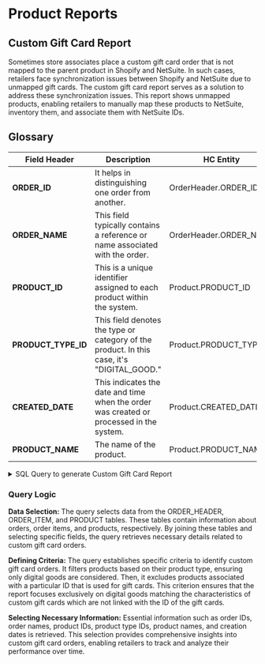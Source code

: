 # Product Reports

## Custom Gift Card Report

Sometimes store associates place a custom gift card order that is not mapped to the parent product in Shopify and NetSuite. In such cases, retailers face synchronization issues between Shopify and NetSuite due to unmapped gift cards. The custom gift card report serves as a solution to address these synchronization issues. This report shows unmapped products, enabling retailers to manually map these products to NetSuite, inventory them, and associate them with NetSuite IDs.

## Glossary

| Field Header  | Description                                                                 | HC Entity                |
|---------------|-----------------------------------------------------------------------------|--------------------------|
| **ORDER_ID**  | It helps in distinguishing one order from another.                          | OrderHeader.ORDER_ID     |
| **ORDER_NAME**| This field typically contains a reference or name associated with the order.| OrderHeader.ORDER_NAME   |
| **PRODUCT_ID**| This is a unique identifier assigned to each product within the system.     | Product.PRODUCT_ID       |
| **PRODUCT_TYPE_ID** | This field denotes the type or category of the product. In this case, it's "DIGITAL_GOOD." | Product.PRODUCT_TYPE_ID |
| **CREATED_DATE** | This indicates the date and time when the order was created or processed in the system. | Product.CREATED_DATE |
| **PRODUCT_NAME** | The name of the product. | Product.PRODUCT_NAME |

<details>
  
  <summary>SQL Query to generate Custom Gift Card Report</summary>

```sql
SELECT `ORDER_ID` AS `ORDER_ID`,
       `ORDER_NAME` AS `ORDER_NAME`,
       `PRODUCT_ID` AS `PRODUCT_ID`,
       `PRODUCT_TYPE_ID` AS `PRODUCT_TYPE_ID`,
       `CREATED_DATE` AS `CREATED_DATE`,
       `PRODUCT_NAME` AS `PRODUCT_NAME`
FROM
  (SELECT OH.ORDER_ID,
          OH.ORDER_NAME,
          P.PRODUCT_ID,
          P.PRODUCT_TYPE_ID,
          P.PRODUCT_NAME,
          P.CREATED_DATE
   FROM ORDER_HEADER OH
   JOIN ORDER_ITEM OI ON OH.ORDER_ID = OI.ORDER_ID
   JOIN PRODUCT P ON OI.PRODUCT_ID = P.PRODUCT_ID
   WHERE P.PRODUCT_TYPE_ID = 'DIGITAL_GOOD'
     AND P.PRODUCT_ID NOT IN
       (SELECT pa.product_id_to
        FROM product_assoc pa
        WHERE pa.product_id = "53051")) AS virtual_table
WHERE `CREATED_DATE` >= STR_TO_DATE('2024-05-03 00:00:00.000000', '%Y-%m-%d %H:%i:%s.%f')
  AND `CREATED_DATE` < STR_TO_DATE('2024-05-10 00:00:00.000000', '%Y-%m-%d %H:%i:%s.%f')
  AND `PRODUCT_NAME` != 'Test'
LIMIT 1000;
```

</details>

### Query Logic

**Data Selection:** The query selects data from the ORDER_HEADER, ORDER_ITEM, and PRODUCT tables. These tables contain information about orders, order items, and products, respectively. By joining these tables and selecting specific fields, the query retrieves necessary details related to custom gift card orders.

**Defining Criteria:** The query establishes specific criteria to identify custom gift card orders. It filters products based on their product type, ensuring only digital goods are considered. Then, it excludes products associated with a particular ID that is used for gift cards. This criterion ensures that the report focuses exclusively on digital goods matching the characteristics of custom gift cards which are not linked with the ID of the gift cards.

**Selecting Necessary Information:** Essential information such as order IDs, order names, product IDs, product type IDs, product names, and creation dates is retrieved. This selection provides comprehensive insights into custom gift card orders, enabling retailers to track and analyze their performance over time.

